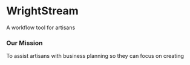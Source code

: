# WrightStream
A workflow tool for artisans

### Our Mission
To assist artisans with business planning so they can focus on creating
